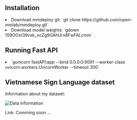 <h2>Installation</h2>
  <li> Download mmdeploy git:  `git clone https://github.com/open-mmlab/mmdeploy.git`</li>
  <li> Download model weights: `gdown 1S9OOxt39vxk_ncZg9GAhUrx8FwFALcmm`</li>
<h2>Running Fast API</h2>
 <li> `gunicorn fastAPI:app --bind 0.0.0.0:9091 --worker-class uvicorn.workers.UvicornWorker --timeout 300`</li>
<h2>Vietnamese Sign Language dataset</h2>
<p>Information about my dataset: </p>

![Data Information](/images/KD.png)

<p>Link: Comming soon ...</p>
  


